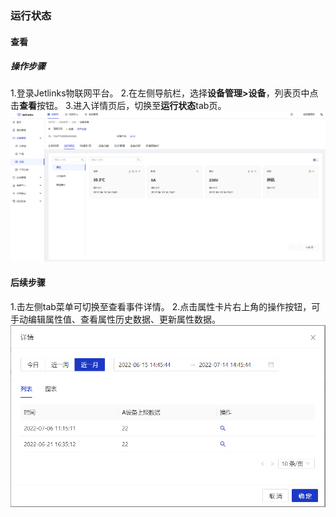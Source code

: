 ### 运行状态

#### 查看
##### 操作步骤
1.<a>登录</a>Jetlinks物联网平台。
2.在左侧导航栏，选择**设备管理>设备**，列表页中点击**查看**按钮。
3.进入详情页后，切换至**运行状态**tab页。
![](./img/39.png)

#### 后续步骤
1.击左侧tab菜单可切换至查看事件详情。
2.点击属性卡片右上角的操作按钮，可手动编辑属性值、查看属性历史数据、更新属性数据。
![](./img/40.png)








